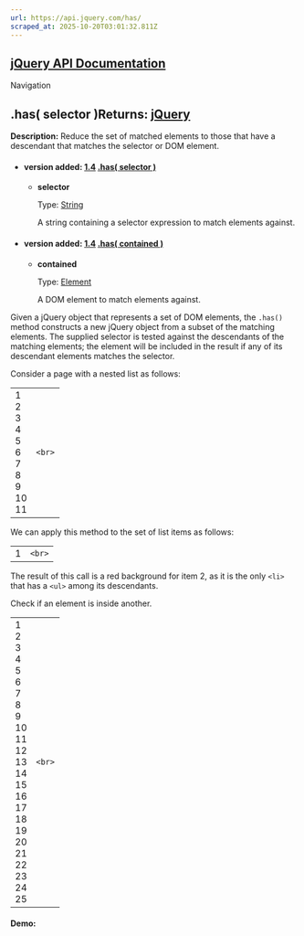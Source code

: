 ```yaml
---
url: https://api.jquery.com/has/
scraped_at: 2025-10-20T03:01:32.811Z
---
```


## [jQuery API Documentation](https://jquery.com/ "jQuery API Documentation")

Navigation

## .has( selector )Returns: [jQuery](http://api.jquery.com/Types/\#jQuery)

**Description:** Reduce the set of matched elements to those that have a descendant that matches the selector or DOM element.

- #### version added: [1.4](https://api.jquery.com/category/version/1.4/) [.has( selector )](https://api.jquery.com/has/\#has-selector)

  - **selector**

    Type: [String](http://api.jquery.com/Types/#String)

    A string containing a selector expression to match elements against.
- #### version added: [1.4](https://api.jquery.com/category/version/1.4/) [.has( contained )](https://api.jquery.com/has/\#has-contained)

  - **contained**

    Type: [Element](http://api.jquery.com/Types/#Element)

    A DOM element to match elements against.

Given a jQuery object that represents a set of DOM elements, the `.has()` method constructs a new jQuery object from a subset of the matching elements. The supplied selector is tested against the descendants of the matching elements; the element will be included in the result if any of its descendant elements matches the selector.

Consider a page with a nested list as follows:

|     |     |
| --- | --- |
| 1<br>2<br>3<br>4<br>5<br>6<br>7<br>8<br>9<br>10<br>11 | ```<br>``` |

We can apply this method to the set of list items as follows:

|     |     |
| --- | --- |
| 1 | ```<br>``` |

The result of this call is a red background for item 2, as it is the only `<li>` that has a `<ul>` among its descendants.

Check if an element is inside another.

|     |     |
| --- | --- |
| 1<br>2<br>3<br>4<br>5<br>6<br>7<br>8<br>9<br>10<br>11<br>12<br>13<br>14<br>15<br>16<br>17<br>18<br>19<br>20<br>21<br>22<br>23<br>24<br>25 | ```<br>``` |

#### Demo: